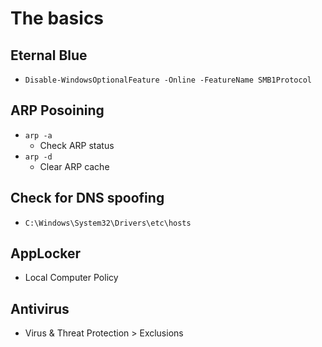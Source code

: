 # The basics
## Eternal Blue
- `Disable-WindowsOptionalFeature -Online -FeatureName SMB1Protocol`
## ARP Posoining
- `arp -a`
	- Check ARP status
- `arp -d`
	- Clear ARP cache
## Check for DNS spoofing
- `C:\Windows\System32\Drivers\etc\hosts`
## AppLocker
- Local Computer Policy
## Antivirus
- Virus & Threat Protection > Exclusions